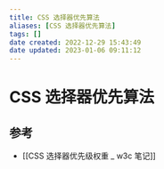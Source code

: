 ```yaml
---
title: CSS 选择器优先算法
aliases: [CSS 选择器优先算法]
tags: []
date created: 2022-12-29 15:43:49
date updated: 2023-01-06 09:11:12
---
```


# CSS 选择器优先算法

## 参考

- [[CSS 选择器优先级权重 _ w3c 笔记]]
